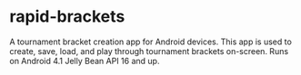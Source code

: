 # rapid-brackets
A tournament bracket creation app for Android devices. This app is used to create, save, load, and play through tournament brackets on-screen.
Runs on Android 4.1 Jelly Bean API 16 and up.

